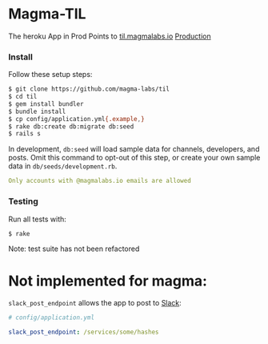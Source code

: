 # Magma-TIL
The heroku App in Prod Points to [til.magmalabs.io](https://til.magmalabs.io/)
[Production](https://magma-til.herokuapp.com/) 

### Install
Follow these setup steps:

```sh
$ git clone https://github.com/magma-labs/til
$ cd til
$ gem install bundler
$ bundle install
$ cp config/application.yml{.example,}
$ rake db:create db:migrate db:seed
$ rails s
```

In development, `db:seed` will load sample data for channels, developers, and
posts. Omit this command to opt-out of this step, or create your own sample
data in `db/seeds/development.rb`.


```yml
Only accounts with @magmalabs.io emails are allowed

```

### Testing

Run all tests with:

```
$ rake
```
Note: test suite has not been refactored 


# Not implemented for magma:
`slack_post_endpoint` allows the app to post to [Slack](https://slack.com/):

```yml
# config/application.yml

slack_post_endpoint: /services/some/hashes
```
